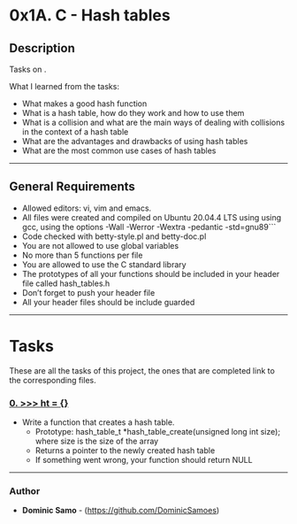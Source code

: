 # 0x1A. C - Hash tables

## Description

Tasks on .

What I learned from the tasks:

* What makes a good hash function
* What is a hash table, how do they work and how to use them
* What is a collision and what are the main ways of dealing with collisions in the context of a hash table
* What are the advantages and drawbacks of using hash tables
* What are the most common use cases of hash tables

---

## General Requirements
* Allowed editors: vi, vim and emacs.
* All files were created and compiled on Ubuntu 20.04.4 LTS using using gcc, using the options -Wall -Werror -Wextra -pedantic -std=gnu89```
* Code checked with betty-style.pl and betty-doc.pl
* You are not allowed to use global variables
* No more than 5 functions per file
* You are allowed to use the C standard library
* The prototypes of all your functions should be included in your header file called hash_tables.h
* Don’t forget to push your header file
* All your header files should be include guarded
---

# Tasks

These are all the tasks of this project, the ones that are completed link to the corresponding files.

### [0. >>> ht = {}](./0-hash_table_create.c)
* Write a function that creates a hash table.
  	- Prototype: hash_table_t *hash_table_create(unsigned long int size);
where size is the size of the array
	- Returns a pointer to the newly created hash table
	- If something went wrong, your function should return NULL




---

### Author
* **Dominic Samo** - (https://github.com/DominicSamoes)
